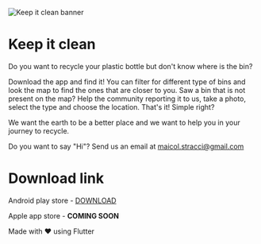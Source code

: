 ![Keep it clean banner](https://i.imgur.com/WGYqr37.jpg)
# Keep it clean 

Do you want to recycle your plastic bottle but don't know where is the bin?

Download the app and find it! You can filter for different type of bins and look the map to find the ones that are closer to you.
Saw a bin that is not present on the map? Help the community reporting it to us, take a photo, select the type and choose the location. That's it! Simple right?

We want the earth to be a better place and we want to help you in your journey to recycle.

Do you want to say "Hi"? Send us an email at maicol.stracci@gmail.com


# Download link

Android play store - [DOWNLOAD](https://play.google.com/store/apps/details?id=it.maicolstracci.keep_it_clean)

Apple app store - **COMING SOON**




Made with ♥️ using Flutter
